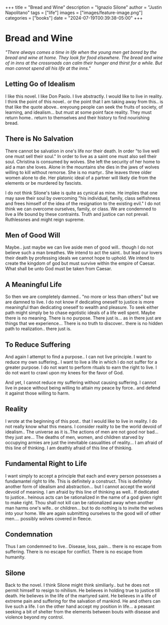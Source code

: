 +++
title =  "Bread and Wine"
description = "Ignazio Silone"
author = "Justin Napolitano"
tags = ["life"]
images = ["images/feature-image.png"]
categories = ["books"]
date = "2024-07-19T00:39:38-05:00"
+++


# Bread and Wine

*"There always comes a time in life when the young men get bored by the bread and wine at home. They look for food elsewhere. The bread and wine of in inns at the crossroads can calm their hunger and thirst for a while. But man cannot spend all his life at the inns."*


## Letting Go of Idealism

I like this novel.  I like Don Paolo.  I live abstractly.  I would like to live in reality. I think the point of this novel.. or the point that I am taking  away from this.. is that like the quote above.. ereyoung people can seek the fruits of society, of learning, and idealism... but must at some point face reality. They must return home.. return to themselves and their history to find nourishing bread. 

## There is No Salvation

There cannot be salvation in one's life nor their death. In order "to live well one must sell their soul." In order to live as a saint one must also sell their soul.  Christina is consumed by wolves.  She left the security of her home to aid a man she loves.  Alone in the mountains she dies in the jaws of wolves willing to kill without remorse.  She is no martyr.. She leaves three older women alone to die.  Her platonic ideal of a partner will likely die from the elements or be murdered by fascists.   

I do not think Silone's take is quite as cynical as mine.  He implies that one may save their soul by overcoming "his individual, family, class selfishness and frees himself of the idea of the resignation to the existing evil." I do not think we can overcome ourselves, family, or class. We are condemned to live a life bound by these contraints.  Truth and justice can not prevail. Ruthlessnes and might reign supreme. 

## Men of Good Will

Maybe.. just maybe we can live aside men of good will.. though I do not believe such a man breathes. We intend to act the saint.. but lead our lovers their death by professing ideals we cannot hope to uphold. We intend to create the kingdom of god but must survive within the empire of Caesar. What shall be unto God must be taken from Caesar. 

## A Meaningful Life

So then we are completely damned.. "no more or less than others" but we are damned to live.  I do not know if dedicating oneself to justice is more meaningful than dedicating oneself to wealth and pleasure.  To seek either path might simply be to chase egotistic ideals of a life well spent.  Maybe there is no meaning. There is no purpose. There just is... as in there just are things that we experience... There is no truth to discover.. there is no hidden path to realization.. there just is.  

## To Reduce Suffering

And again I attempt to find a purpose.. I can not live principle. I want to reduce my own suffering.. I want to live a life in which I do not suffer for a greater purpose. I do not want to perform rituals to earn the right to live.  I do not want to crawl upon my knees for the favor of God. 

And yet, I cannot reduce my suffering without causing suffering. I cannot live in peace without being willing to attain my peace by force.. and defend it against those willing to harm.  


## Reality

I wrote at the beginning of this post.. that I would like to live in reality. I do not really know what this means. I consider reality to be the world devoid of idealism.. The universe as it is..The actions of men are not good nor bad... they just are... The deaths of men, women, and children starved by occupying armies are just the inevitable casualities of reality... I am afraid of this line of thinking.  I am deathly afraid of this line of thinking.  


## Fundamental Right to Life 

I want simply to accept a principle that each and every person possesses a fundamantel right to life.  This is definitely a construct. This is definitely another form of idealism and abstraction... but I cannot accept the world devoid of meaning. I am afraid by this line of thinking as well.. If dedicated to justice.. heinous acts can be rationalized in the name of a god given right to make right.  Thou shall not kill can be rationalized away when another man harms one's wife.. or children... but to do nothing is to invite the wolves into your home. We are again submitting ourselves to the good will of other men.... possibly wolves covered in fleece.

## Condemnation

Thus I am condemned to live.. Disease, loss, pain... there is no escape from suffering.  There is no escape for conflict. There is no escape from humanity. 

## Silone

Back to the novel. I think Silone might think similiarly.. but he does not permit himself to resign to nihilism.  He believes in holding true to justice till death. He believes in the life of the martyred saint.  He believes in a life of extreme pain and suffering for the salvation of mankind. He and others can live such a life. I on the other hand accept my position in life... a peasant seeking a bit of shelter from the elements between bouts with disease and violence beyond my control. 
